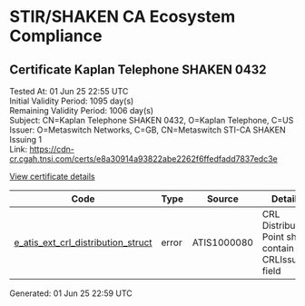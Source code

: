 # STIR/SHAKEN CA Ecosystem Compliance

## Certificate Kaplan Telephone SHAKEN 0432

Tested At: 01 Jun 25 22:55 UTC\
Initial Validity Period: 1095 day(s)\
Remaining Validity Period: 1006 day(s)\
Subject: CN=Kaplan Telephone SHAKEN 0432, O=Kaplan Telephone, C=US\
Issuer: O=Metaswitch Networks, C=GB, CN=Metaswitch STI-CA SHAKEN Issuing 1\
Link: https://cdn-cr.cgah.tnsi.com/certs/e8a30914a93822abe2262f6ffedfadd7837edc3e

[View certificate details](https://x509.io/?cert=MIICgjCCAiegAwIBAgIQSPG7xZWtSpyCregM38jiuzAKBggqhkjOPQQDAjBYMSswKQYDVQQDDCJNZXRhc3dpdGNoIFNUSS1DQSBTSEFLRU4gSXNzdWluZyAxMQswCQYDVQQGEwJHQjEcMBoGA1UECgwTTWV0YXN3aXRjaCBOZXR3b3JrczAeFw0yNTAzMDQxMjM1MTlaFw0yODAzMDMxMjM1MTlaME8xCzAJBgNVBAYTAlVTMRkwFwYDVQQKDBBLYXBsYW4gVGVsZXBob25lMSUwIwYDVQQDDBxLYXBsYW4gVGVsZXBob25lIFNIQUtFTiAwNDMyMFkwEwYHKoZIzj0CAQYIKoZIzj0DAQcDQgAE%2BdracgEs4IkD1AJWZTyIB96a3yoW%2BbR3hooosz03UuZe5l%2F9Kd7h8clxzupC4VjVGXR%2Fmzgx7kVSxeMsjJtwoKOB2zCB2DAMBgNVHRMBAf8EAjAAMA4GA1UdDwEB%2FwQEAwIHgDAWBggrBgEFBQcBGgQKMAigBhYEMDQzMjBHBgNVHR8EQDA%2BMDygOqA4hjZodHRwczovL2F1dGhlbnRpY2F0ZS1hcGkuaWNvbmVjdGl2LmNvbS9kb3dubG9hZC92MS9jcmwwFwYDVR0gBBAwDjAMBgpghkgBhv8JAQEEMB0GA1UdDgQWBBT%2FooH9xL7dN7TUBdrdzwhhi6bFYTAfBgNVHSMEGDAWgBTNHqcAEBDaMh1pGjnV0kYLLDyH1jAKBggqhkjOPQQDAgNJADBGAiEAsLAHXvIhxknjT%2BVjmSh39r8yhephVFG%2F9dAtgAWwulMCIQDVoQE3wLbBpmbxPrNaihga52ipxZBf5WZxmo%2BpQUekBA%3D%3D)

| Code | Type | Source | Details |
|------|------|--------|---------|
| [e_atis_ext_crl_distribution_struct](../../ISSUES/e_atis_ext_crl_distribution_struct/README.md) | error | ATIS1000080 | CRL Distribution Point shall contain a CRLIssuer field |


Generated: 01 Jun 25 22:59 UTC